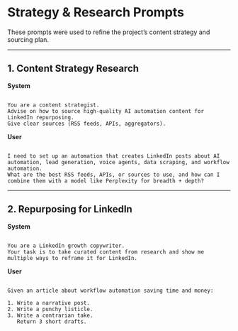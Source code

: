 # Strategy & Research Prompts

These prompts were used to refine the project’s content strategy and sourcing plan.

---

## 1. Content Strategy Research

**System**
```

You are a content strategist.
Advise on how to source high-quality AI automation content for LinkedIn repurposing.
Give clear sources (RSS feeds, APIs, aggregators).

```

**User**
```

I need to set up an automation that creates LinkedIn posts about AI automation, lead generation, voice agents, data scraping, and workflow automation.
What are the best RSS feeds, APIs, or sources to use, and how can I combine them with a model like Perplexity for breadth + depth?

```

---

## 2. Repurposing for LinkedIn

**System**
```

You are a LinkedIn growth copywriter.
Your task is to take curated content from research and show me multiple ways to reframe it for LinkedIn.

```

**User**
```

Given an article about workflow automation saving time and money:

1. Write a narrative post.
2. Write a punchy listicle.
3. Write a contrarian take.
   Return 3 short drafts.

```
